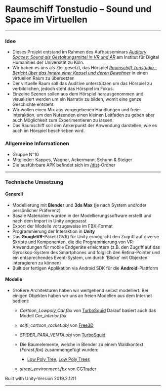 # Raumschiff Tonstudio – Sound und Space im Virtuellen

---

### Idee
* Dieses Projekt entstand im Rahmen des Aufbauseminars [_Auditory Spaces: Sound als Gestaltungsmittel in VR und AR_](https://lehre.idh.uni-koeln.de/lehrveranstaltungen/sosem20/auditory-spaces-sound-als-gestaltungsmittel-in-vr-und-ar/) am Institut für Digital Humanities der Universität zu Köln.
* Wir haben es uns als Ziel gesetzt, das Hörspiel [_Raumschiff Tonstudio – Bericht über das Innere einer Kapsel und deren Bewohner_](https://www.deutschlandfunkkultur.de/hoerspiel-ueber-den-brillanten-sound-raumschiff-tonstudio.3684.de.html?dram:article_id=456412) in einen virtuellen Raum zu übersetzen
* Der virtuelle Raum soll das Auditive unterstützen um das Hörspiel zu verbildlichen, jedoch steht das Hörspiel im Fokus.
* Einzelne Szenen sollen aus dem Hörspiel herausgenommen und visualisiert werden um ein Narrativ zu bilden, womit eine ganze Geschichte entsteht.
* Wir wollen einen Mix aus vorgegebenen Handlungen und freier Interaktion, um den Nutzenden einen kleinen Leitfaden zu geben aber auch Möglichkeit zum Experimentieren zu lassen.
* Das Raumschiff soll den Ankerpunkt der Anwendung darstellen, wie es auch im Hörspiel beschrieben wird.


### Allgemeine Informationen
* Gruppe N°10
* Mitglieder: Kappes, Wagner, Ackermann, Schunn & Steiger
* Die ausführbare APK befindet sich im [/dist](https://github.com/dsteige1/AuditorySpaces_Gruppe10/tree/master/dist)-Ordner

---

### Technische Umsetzung
#### Generell
* Modellierung mit **Blender** und **3ds Max** (je nach System und/oder persönlicher Präferenz)
* Basale Materialien wurden in der Modellierungssoftware erstellt und nach dem Import in Unity angepasst
* Export der Modelle vorzugsweise im FBX-Format
* Programmierung der Interaktion in **Unity**
* Das **GoogleVR**-Paket (GVR) für Unity ermöglicht den Zugriff auf diverse Skripte und Komponenten, die die Programmierung von VR-Anwendungen für mobile Endgeräte erleichtern (z.B. den Zugriff auf das Gyroskop-System des Smartphones und folglich den Retina-Pointer und ein entsprechendes Event-System, um durch 'Blicke' mit Objekten interagieren zu können)
* Built der fertigen Applikation via Android SDK für die **Android**-Plattform

#### Modelle
* Größere Architekturen haben wir weitgehend selbst modelliert. Bei einigen Objekten haben wir uns an freien Modellen aus dem Internet bedient:
    * _Cartoon_Lowpoly_Car.fbx_ von [TurboSquid](https://www.turbosquid.com/3d-models/cartoon-city-car-3d-model-1362622)
    Darauf basiert auch das Modell _Car_interior.fbx_
    * _scifi_cartoon_rocket.obj_ von [Free3D](https://free3d.com/de/3d-model/cartoon-rocket-878331.html)
    * _SPIDER_PARA_VENTA.obj_ von [TurboSquid](https://www.turbosquid.com/3d-models/3d-spacecraft-1288438)
    * Die Baumelemente, welche in Blender zu einem Waldkontext (_Forest.fbx_) zusammengefügt wurden:
        * [Low Poly Tree](https://www.turbosquid.com/3d-models/sample-trees-c4d-free/1008420), [Low Poly Trees](https://www.turbosquid.com/3d-models/trees-3d-model-1189906)

    * _street_environment.fbx_ von [CGTrader](https://www.cgtrader.com/free-3d-models/exterior/street/street-87943b69-51c4-4f67-8d3c-ea772a7362af)

Built with Unity-Version 2019.2.12f1

---
